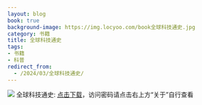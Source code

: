 ```yaml
---
layout: blog
book: true
background-image: https://img.locyoo.com/book全球科技通史.jpg
category: 书籍
title: 全球科技通史
tags:
- 书籍
- 科普
redirect_from:
  - /2024/03/全球科技通史/
---
```

![](https://img.locyoo.com/book全球科技通史.jpg)
全球科技通史: <a name = "ref1" href="https://url18.ctfile.com/f/50983618-1323135337-73fe2f?p=3619">点击下载</a>，访问密码请点击右上方“关于”自行查看